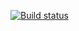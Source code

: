 [![Build status](https://ci.appveyor.com/api/projects/status/fayycccay9eabthf?svg=true)](https://ci.appveyor.com/project/rinAkhm/patterns-aqa2-3)
